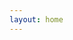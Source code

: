 ```yaml
---
layout: home
---
```


<script setup>

import { materialCategories, materialsList } from '../components/data/AllMaterial.js';
</script>

<AllMaterial 
  :categories="materialCategories"
  :materials-list="materialsList"
/>
